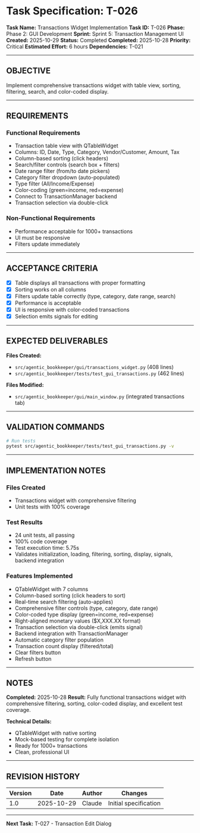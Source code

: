 # Task Specification: T-026

**Task Name:** Transactions Widget Implementation
**Task ID:** T-026
**Phase:** Phase 2: GUI Development
**Sprint:** Sprint 5: Transaction Management UI
**Created:** 2025-10-29
**Status:** Completed
**Completed:** 2025-10-28
**Priority:** Critical
**Estimated Effort:** 6 hours
**Dependencies:** T-021

---

## OBJECTIVE

Implement comprehensive transactions widget with table view, sorting, filtering, search, and color-coded display.

---

## REQUIREMENTS

### Functional Requirements

- Transaction table view with QTableWidget
- Columns: ID, Date, Type, Category, Vendor/Customer, Amount, Tax
- Column-based sorting (click headers)
- Search/filter controls (search box + filters)
- Date range filter (from/to date pickers)
- Category filter dropdown (auto-populated)
- Type filter (All/Income/Expense)
- Color-coding (green=income, red=expense)
- Connect to TransactionManager backend
- Transaction selection via double-click

### Non-Functional Requirements

- Performance acceptable for 1000+ transactions
- UI must be responsive
- Filters update immediately

---

## ACCEPTANCE CRITERIA

- [x] Table displays all transactions with proper formatting
- [x] Sorting works on all columns
- [x] Filters update table correctly (type, category, date range, search)
- [x] Performance is acceptable
- [x] UI is responsive with color-coded transactions
- [x] Selection emits signals for editing

---

## EXPECTED DELIVERABLES

**Files Created:**

- `src/agentic_bookkeeper/gui/transactions_widget.py` (408 lines)
- `src/agentic_bookkeeper/tests/test_gui_transactions.py` (462 lines)

**Files Modified:**

- `src/agentic_bookkeeper/gui/main_window.py` (integrated transactions tab)

---

## VALIDATION COMMANDS

```bash
# Run tests
pytest src/agentic_bookkeeper/tests/test_gui_transactions.py -v
```

---

## IMPLEMENTATION NOTES

### Files Created

- Transactions widget with comprehensive filtering
- Unit tests with 100% coverage

### Test Results

- 24 unit tests, all passing
- 100% code coverage
- Test execution time: 5.75s
- Validates initialization, loading, filtering, sorting, display, signals, backend integration

### Features Implemented

- QTableWidget with 7 columns
- Column-based sorting (click headers to sort)
- Real-time search filtering (auto-applies)
- Comprehensive filter controls (type, category, date range)
- Color-coded type display (green=income, red=expense)
- Right-aligned monetary values ($X,XXX.XX format)
- Transaction selection via double-click (emits signal)
- Backend integration with TransactionManager
- Automatic category filter population
- Transaction count display (filtered/total)
- Clear filters button
- Refresh button

---

## NOTES

**Completed:** 2025-10-28
**Result:** Fully functional transactions widget with comprehensive filtering, sorting, color-coded display, and excellent test coverage.

**Technical Details:**

- QTableWidget with native sorting
- Mock-based testing for complete isolation
- Ready for 1000+ transactions
- Clean, professional UI

---

## REVISION HISTORY

| Version | Date       | Author | Changes                    |
|---------|------------|--------|-----------------------------|
| 1.0     | 2025-10-29 | Claude | Initial specification       |

---

**Next Task:** T-027 - Transaction Edit Dialog
